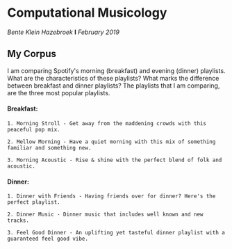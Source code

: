 # Computational Musicology
*Bente Klein Hazebroek*  **I**  *February 2019*

## My Corpus
I am comparing Spotify's morning (breakfast) and evening (dinner) playlists. What are the characteristics of these playlists? What marks the difference between breakfast and dinner playlists? The playlists that I am comparing, are the three most popular playlists. 

  #### Breakfast:
  
    1. Morning Stroll - Get away from the maddening crowds with this peaceful pop mix.
    
    2. Mellow Morning - Have a quiet morning with this mix of something familiar and something new.
    
    3. Morning Acoustic - Rise & shine with the perfect blend of folk and acoustic.
  
  #### Dinner:
  
    1. Dinner with Friends - Having friends over for dinner? Here's the perfect playlist.
    
    2. Dinner Music - Dinner music that includes well known and new tracks.
    
    3. Feel Good Dinner - An uplifting yet tasteful dinner playlist with a guaranteed feel good vibe.
